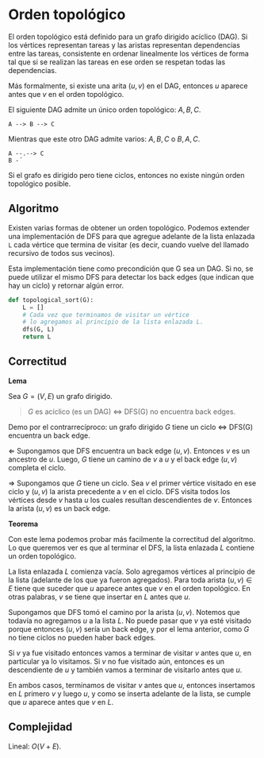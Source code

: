 # Orden topológico

El orden topológico está definido para un grafo dirigido acíclico (DAG). Si los vértices representan tareas y las aristas representan dependencias entre las tareas, consistente en ordenar linealmente los vértices de forma tal que si se realizan las tareas en ese orden se respetan todas las dependencias.

Más formalmente, si existe una arita $(u, v)$ en el DAG, entonces $u$ aparece antes que $v$ en el orden topológico.

El siguiente DAG admite un único orden topológico: $A, B, C$.

```
A --> B --> C
```

Mientras que este otro DAG admite varios: $A, B, C$ o $B, A, C$.

```
A --.--> C
B -´
```

Si el grafo es dirigido pero tiene ciclos, entonces no existe ningún orden topológico posible.

## Algoritmo

Existen varias formas de obtener un orden topológico. Podemos extender una implementación de DFS para que agregue adelante de la lista enlazada `L` cada vértice que termina de visitar (es decir, cuando vuelve del llamado recursivo de todos sus vecinos).

Esta implementación tiene como precondición que G sea un DAG. Si no, se puede utilizar el mismo DFS para detectar los back edges (que indican que hay un ciclo) y retornar algún error.

```python
def topological_sort(G):
    L = []
    # Cada vez que terminamos de visitar un vértice
    # lo agregamos al principio de la lista enlazada L.
    dfs(G, L)
    return L
```

## Correctitud

**Lema**

Sea $G=(V,E)$ un grafo dirigido.

> $G$ es acíclico (es un DAG) $\iff$ DFS(G) no encuentra back edges.

Demo por el contrarrecíproco: un grafo dirigido $G$ tiene un ciclo $\iff$ DFS(G) encuentra un back edge.

$\Leftarrow$ Supongamos que DFS encuentra un back edge $(u, v)$. Entonces $v$ es un ancestro de $u$. Luego, $G$ tiene un camino de $v$ a $u$ y el back edge $(u, v)$ completa el ciclo.

$\Rightarrow$ Supongamos que $G$ tiene un ciclo. Sea $v$ el primer vértice visitado en ese ciclo y $(u, v)$ la arista precedente a $v$ en el ciclo. DFS visita todos los vértices desde $v$ hasta $u$ los cuales resultan descendientes de $v$. Entonces la arista $(u,v)$ es un back edge.

**Teorema**

Con este lema podemos probar más facilmente la correctitud del algoritmo. Lo que queremos ver es que al terminar el DFS, la lista enlazada $L$ contiene un orden topológico.

La lista enlazada $L$ comienza vacía. Solo agregamos vértices al principio de la lista (adelante de los que ya fueron agregados). Para toda arista $(u,v) \in E$ tiene que suceder que $u$ aparece antes que $v$ en el orden topológico. En otras palabras, $v$ se tiene que insertar en $L$ antes que $u$.

Supongamos que DFS tomó el camino por la arista $(u,v)$. Notemos que todavía no agregamos $u$ a la lista $L$. No puede pasar que $v$ ya esté visitado porque entonces $(u,v)$ sería un back edge, y por el lema anterior, como $G$ no tiene ciclos no pueden haber back edges.

Si $v$ ya fue visitado entonces vamos a terminar de visitar $v$ antes que $u$, en particular ya lo visitamos. Si $v$ no fue visitado aún, entonces es un descendiente de $u$ y también vamos a terminar de visitarlo antes que $u$.

En ambos casos, terminamos de visitar $v$ antes que $u$, entonces insertamos en $L$ primero $v$ y luego $u$, y como se inserta adelante de la lista, se cumple que $u$ aparece antes que $v$ en $L$.

## Complejidad

Lineal: $O(V + E)$.

